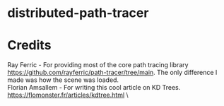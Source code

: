 # distributed-path-tracer


# Credits
Ray Ferric - For providing most of the core path tracing library https://github.com/rayferric/path-tracer/tree/main. The only difference I made was how the scene was loaded. \
Florian Amsallem - For writing this cool article on KD Trees. https://flomonster.fr/articles/kdtree.html \
